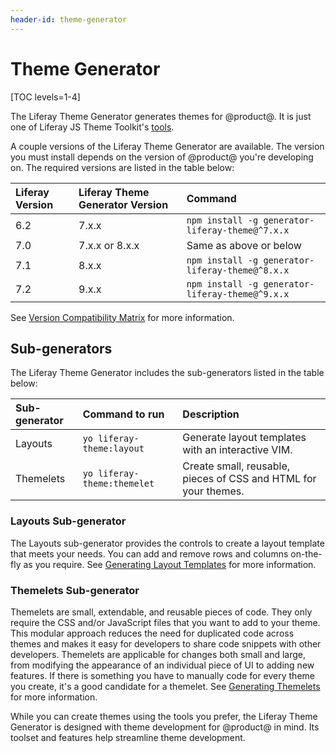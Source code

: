 ```yaml
---
header-id: theme-generator
---
```


# Theme Generator

[TOC levels=1-4]

The Liferay Theme Generator generates themes for @product@. It is just one of
Liferay JS Theme Toolkit's
[tools](https://github.com/liferay/liferay-themes-sdk/tree/master/packages).

A couple versions of the Liferay Theme Generator are available. The version you
must install depends on the version of @product@ you're developing on. The
required versions are listed in the table below:

| Liferay Version | Liferay Theme Generator Version | Command                                         |
|:----------------|:--------------------------------|:------------------------------------------------|
| 6.2             | 7.x.x                           | `npm install -g generator-liferay-theme@^7.x.x` |
| 7.0             | 7.x.x or 8.x.x                  | Same as above or below                          |
| 7.1             | 8.x.x                           | `npm install -g generator-liferay-theme@^8.x.x` |
| 7.2             | 9.x.x                           | `npm install -g generator-liferay-theme@^9.x.x` |

See [Version Compatibility Matrix](https://learn.liferay.com/w/dxp/building-applications/tooling/reference/node-version-information#version-compatibility-matrix) for more information.

## Sub-generators

The Liferay Theme Generator includes the sub-generators listed in the table
below:

| Sub-generator | Command to run              | Description                                                     |
|:--------------|:----------------------------|:----------------------------------------------------------------|
| Layouts       | `yo liferay-theme:layout`   | Generate layout templates with an interactive VIM.              |
| Themelets     | `yo liferay-theme:themelet` | Create small, reusable, pieces of CSS and HTML for your themes. |

### Layouts Sub-generator

The Layouts sub-generator provides the controls to create a layout template
that meets your needs. You can add and remove rows and columns on-the-fly as you
require. See
[Generating Layout Templates](/docs/7-2/reference/-/knowledge_base/r/creating-layout-templates-with-the-themes-generator)
for more information.

### Themelets Sub-generator

Themelets are small, extendable, and reusable pieces of code. They only require
the CSS and/or JavaScript files that you want to add to your theme. This modular
approach reduces the need for duplicated code across themes and makes it easy
for developers to share code snippets with other developers. Themelets are
applicable for changes both small and large, from modifying the appearance of an
individual piece of UI to adding new features. If there is something you have to
manually code for every theme you create, it's a good candidate for a themelet.
See
[Generating Themelets](/docs/7-2/reference/-/knowledge_base/r/creating-themelets-with-the-themes-generator)
for more information.

While you can create themes using the tools you prefer, the Liferay Theme
Generator is designed with theme development for @product@ in mind. Its toolset
and features help streamline theme development.
